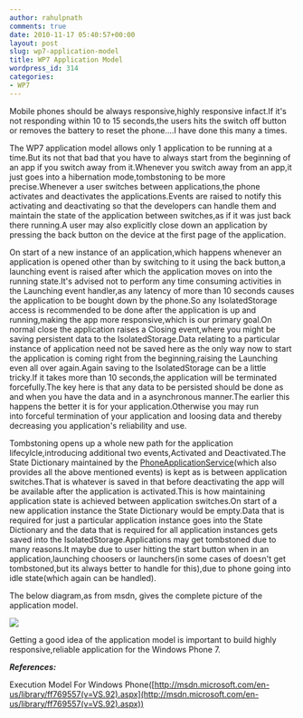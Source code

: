 ```yaml
---
author: rahulpnath
comments: true
date: 2010-11-17 05:40:57+00:00
layout: post
slug: wp7-application-model
title: WP7 Application Model
wordpress_id: 314
categories:
- WP7
---
```


Mobile phones should be always responsive,highly responsive infact.If it's not responding within 10 to 15 seconds,the users hits the switch off button or removes the battery to reset the phone....I have done this many a times.

The WP7 application model allows only 1 application to be running at a time.But its not that bad that you have to always start from the beginning of an app if you switch away from it.Whenever you switch away from an app,it just goes into a hibernation mode,tombstoning to be more precise.Whenever a user switches between applications,the phone activates and deactivates the applications.Events are raised to notify this activating and deactivating so that the developers can handle them and maintain the state of the application between switches,as if it was just back there running.A user may also explicitly close down an application by pressing the back button on the device at the first page of the application.

On start of a new instance of an application,which happens whenever an application is opened other than by switching to it using the back button,a launching event is raised after which the application moves on into the running state.It's advised not to perform any time consuming activities in the Launching event handler,as any latency of more than 10 seconds causes the application to be bought down by the phone.So any IsolatedStorage access is recommended to be done after the application is up and running,making the app more responsive,which is our primary goal.On normal close the application raises a Closing event,where you might be saving persistent data to the IsolatedStorage.Data relating to a particular instance of application need not be saved here as the only way now to start the application is coming right from the beginning,raising the Launching even all over again.Again saving to the IsolatedStorage can be a little tricky.If it takes more than 10 seconds,the application will be terminated forcefully.The key here is that any data to be persisted should be done as and when you have the data and in a asynchronous manner.The earlier this happens the better it is for your application.Otherwise you may run into forceful termination of your application and loosing data and thereby decreasing you application's reliability and use.

Tombstoning opens up a whole new path for the application lifecylcle,introducing additional two events,Activated and Deactivated.The State Dictionary maintained by the [PhoneApplicationService](http://msdn.microsoft.com/en-us/library/microsoft.phone.shell.phoneapplicationservice(v=VS.92).aspx)(which also provides all the above mentioned events) is kept as is between application switches.That is whatever is saved in that before deactivating the app will be available after the application is activated.This is how maintaining application state is achieved between application switches.On start of a new application instance the State Dictionary would be empty.Data that is required for just a particular application instance goes into the State Dictionary and the data that is required for all application instances gets saved into the IsolatedStorage.Applications may get tombstoned due to many reasons.It maybe due to user hitting the start button when in an application,launching choosers or launchers(in some cases of doesn't get tombstoned,but its always better to handle for this),due to phone going into idle state(which again can be handled).

The below diagram,as from msdn, gives the complete picture of the application model.

[![](http://rahulpnath.files.wordpress.com/2010/11/wp7-application-model.png)](http://rahulpnath.files.wordpress.com/2010/11/wp7-application-model.png)





Getting a good idea of the application model is important to build highly responsive,reliable application for the Windows Phone 7.




**_References:_**




Execution Model For Windows Phone([http://msdn.microsoft.com/en-us/library/ff769557(v=VS.92).aspx](http://msdn.microsoft.com/en-us/library/ff769557(v=VS.92).aspx))
